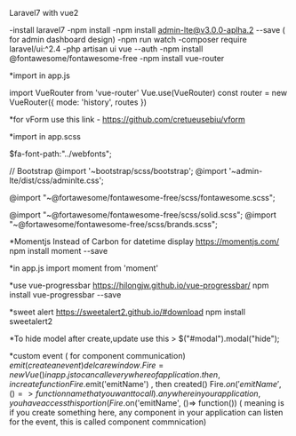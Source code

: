 Laravel7 with vue2

-install laravel7
-npm install
-npm install admin-lte@v3.0.0-aplha.2 --save ( for admin dashboard design)
-npm run watch
-composer require laravel/ui:^2.4
-php artisan ui vue --auth
-npm install @fontawesome/fontawesome-free
-npm install vue-router

*import in app.js

import VueRouter from 'vue-router'
Vue.use(VueRouter)
const router = new VueRouter({
    mode: 'history',
    routes
})

*for vForm use this link - https://github.com/cretueusebiu/vform

*import in app.scss

$fa-font-path:"../webfonts";

// Bootstrap
@import '~bootstrap/scss/bootstrap';
@import '~admin-lte/dist/css/adminlte.css';

@import "~@fortawesome/fontawesome-free/scss/fontawesome.scss";

@import "~@fortawesome/fontawesome-free/scss/solid.scss";
@import "~@fortawesome/fontawesome-free/scss/brands.scss";

*Momentjs Instead of Carbon for datetime display 
https://momentjs.com/
npm install moment --save

*in app.js
import moment from 'moment'

*use vue-progressbar
https://hilongjw.github.io/vue-progressbar/
npm install vue-progressbar --save

*sweet alert
https://sweetalert2.github.io/#download
npm install sweetalert2

*To hide model after create,update
use this > $("#modal").modal("hide");

*custom event ( for component communication)
$emit ( create an event)
delcare window.Fire=new Vue() in app.js to can call everywhere of application.
then, in create function Fire.$emit('emitName') ,
then created() Fire.$on('emitName', ()=> function name that you want to call ).
anywhere in your application,
 you have access this portion(Fire.$on('emitName', ()=> function()) 
( meaning is if you create something here, any component in your application can listen for the event, this is called component commnication)

